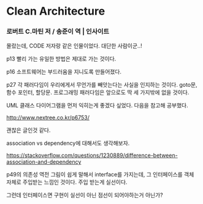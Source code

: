 # Clean Architecture

### 로버트 C.마틴 저 / 송준이 역 | 인사이트

몰랐는데, CODE 저자랑 같은 인물이었다. 대단한 사람이군..!

p13 빨리 가는 유일한 방법은 제대로 가는 것이다.

p16 소프트웨어는 부드러움을 지니도록 만들어졌다.

p27 각 패러다임이 우리에게서 무언가를 빼앗는다는 사실을 인지하는 것이다. goto문, 함수 포인터, 할당문. 프로그래밍 패러다임은 앞으로도 딱 세 가지밖에 없을 것이다.

UML 클래스 다이어그램을 먼저 익히는게 좋겠다 싶었다. 다음을 참고해 공부했다.

http://www.nextree.co.kr/p6753/

괜찮은 글인것 같다.

association vs dependency에 대해서도 생각해보자.

https://stackoverflow.com/questions/1230889/difference-between-association-and-dependency

p49의 의존성 역전 그림이 쉽게 말해서 interface를 가지는데, 그 인터페이스를 객체 자체로 주입받는 느낌인 것이다. 주입 받는게 실선이다.

그런데 인터페이스면 구현이 실선이 아닌 점선이 되어야하는거 아닌가? 

